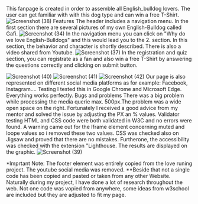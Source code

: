 This fanpage is created in order to assemble all English_bulldog lovers. The user can get familiar with with this dog type 
and can win a free T-Shirt. 
![Screenshot (38)](https://user-images.githubusercontent.com/109954194/193162958-8cc5677c-34a6-48b0-b41d-880c98367609.png)
Features
The header includes a navigation menu. In the first section there are several pictures of my own English-Bulldog called Gafi. 
![Screenshot (34)](https://user-images.githubusercontent.com/109954194/193163114-9fa3a585-6a0a-4f42-b28f-f65a2ceb5c47.png)
In the navigation menu you can click  on "Why do we love English-Bulldogs" and this would lead you to the 2. section. In this section, the behavior and character is
shortly described. There is also a video shared from Youtube. 
![Screenshot (37)](https://user-images.githubusercontent.com/109954194/193163196-1ce667fd-477a-4bb0-b10a-937442a2ca54.png)
In the registration and quiz section, you can registrate as a fan and also win a free T-Shirt by answering the questions correctly and clicking on submit button. 

![Screenshot (40)](https://user-images.githubusercontent.com/109954194/193164012-f5609bb9-3e1b-4104-b615-5297c94e0d94.png)
![Screenshot (41)](https://user-images.githubusercontent.com/109954194/193164018-97534d08-e5a3-4517-bfd4-f6aef817924f.png)
![Screenshot (42)](https://user-images.githubusercontent.com/109954194/193164022-2a789364-1762-4d8d-83d7-caaf6a5840f0.png)
Our page is also represented on different social media platforms as for example: Facebook, Instagram....
Testing
I tested this in Google Chrome and Microsoft Edge.
Everything works perfectly. 
Bugs and problems
There was a big problem while processing the media querie max. 500px.The problem was a wide open space on the right. Fortunately I received a good advice from my mentor and solved the issue
by adjusting the PX an % values. 
Validator testing
HTML and CSS code were both validated in W3C and no errors were found. A warning came out for the Iframe element concerning muted and loope values so i
removed these two values. 
CSS was checked also on Jigsaw and proved that there are no mistakes. 
Furtherone, the  accessibility was checked with the extension "Lighthouse. The results are displayed on the graphic. 
![Screenshot (39)](https://user-images.githubusercontent.com/109954194/193165232-0b5779ee-fc3f-45d1-b3da-c90aede17abf.png)


*Imprtant Note: The footer element was entirely copied from the love runing project. The youtube social media was removed.
**Beside that not a single code has been copied and pasted or taken from any other Website. Naturally during my project, I have done a lot of research throughout the 
web. Not one code was vopied from anywhere, some ideas from w3school are included but they are adjusted to fit my page. 
